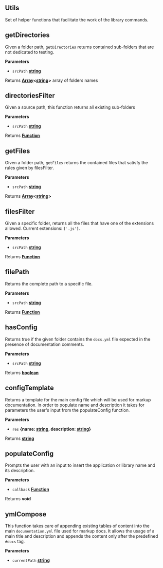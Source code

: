 <!-- Generated by documentation.js. Update this documentation by updating the source code. -->

## Utils

Set of helper functions that facilitate the work of the library commands.


## getDirectories

Given a folder path, `getDirectories`
returns contained sub-folders that
are not dedicated to testing.

**Parameters**

-   `srcPath` **[string](https://developer.mozilla.org/en-US/docs/Web/JavaScript/Reference/Global_Objects/String)** 

Returns **[Array](https://developer.mozilla.org/en-US/docs/Web/JavaScript/Reference/Global_Objects/Array)&lt;[string](https://developer.mozilla.org/en-US/docs/Web/JavaScript/Reference/Global_Objects/String)>** array of folders names

## directoriesFilter

Given a source path, this function
returns all existing sub-folders

**Parameters**

-   `srcPath` **[string](https://developer.mozilla.org/en-US/docs/Web/JavaScript/Reference/Global_Objects/String)** 

Returns **[Function](https://developer.mozilla.org/en-US/docs/Web/JavaScript/Reference/Statements/function)** 

## getFiles

Given a folder path, `getFiles` returns
the contained files that satisfy the
rules given by filesFilter.

**Parameters**

-   `srcPath` **[string](https://developer.mozilla.org/en-US/docs/Web/JavaScript/Reference/Global_Objects/String)** 

Returns **[Array](https://developer.mozilla.org/en-US/docs/Web/JavaScript/Reference/Global_Objects/Array)&lt;[string](https://developer.mozilla.org/en-US/docs/Web/JavaScript/Reference/Global_Objects/String)>** 

## filesFilter

Given a specific folder, returns all
the files that have one of the extensions
allowed.
Current extensions: `['.js']`.

**Parameters**

-   `srcPath` **[string](https://developer.mozilla.org/en-US/docs/Web/JavaScript/Reference/Global_Objects/String)** 

Returns **[Function](https://developer.mozilla.org/en-US/docs/Web/JavaScript/Reference/Statements/function)** 

## filePath

Returns the complete path to a specific file.

**Parameters**

-   `srcPath` **[string](https://developer.mozilla.org/en-US/docs/Web/JavaScript/Reference/Global_Objects/String)** 

Returns **[Function](https://developer.mozilla.org/en-US/docs/Web/JavaScript/Reference/Statements/function)** 

## hasConfig

Returns true if the given folder contains
the `docs.yml` file expected in the
presence of documentation comments.

**Parameters**

-   `srcPath` **[string](https://developer.mozilla.org/en-US/docs/Web/JavaScript/Reference/Global_Objects/String)** 

Returns **[boolean](https://developer.mozilla.org/en-US/docs/Web/JavaScript/Reference/Global_Objects/Boolean)** 

## configTemplate

Returns a template for the main config file
which will be used for markup documentation.
In order to populate name and description it
takes for parameters the user's input from
the populateConfig function.

**Parameters**

-   `res` **{name: [string](https://developer.mozilla.org/en-US/docs/Web/JavaScript/Reference/Global_Objects/String), description: [string](https://developer.mozilla.org/en-US/docs/Web/JavaScript/Reference/Global_Objects/String)}** 

Returns **[string](https://developer.mozilla.org/en-US/docs/Web/JavaScript/Reference/Global_Objects/String)** 

## populateConfig

Prompts the user with an input to
insert the application or library
name and its description.

**Parameters**

-   `callback` **[Function](https://developer.mozilla.org/en-US/docs/Web/JavaScript/Reference/Statements/function)** 

Returns **void** 

## ymlCompose

This function takes care of appending
existing tables of content into the
main `documentation.yml` file used
for markup docs. It allows the usage
of a main title and description and
appends the content only after the
predefined `#docs` tag.

**Parameters**

-   `currentPath` **[string](https://developer.mozilla.org/en-US/docs/Web/JavaScript/Reference/Global_Objects/String)** 
